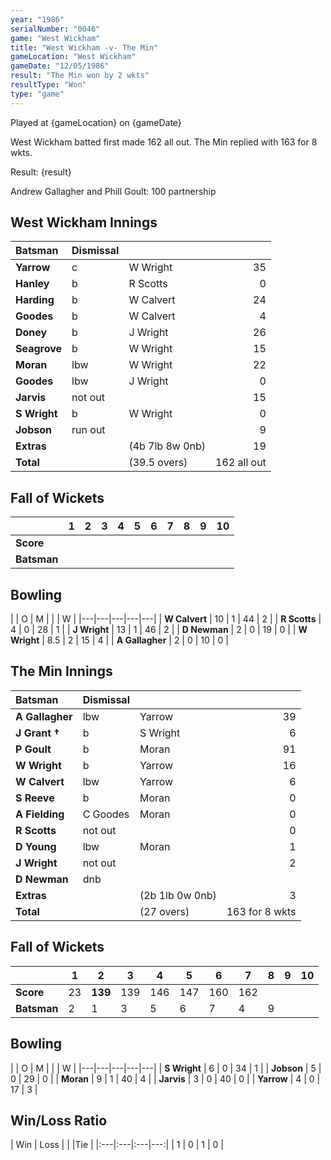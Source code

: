 ```yaml
---
year: "1986"
serialNumber: "0046"
game: "West Wickham"
title: "West Wickham -v- The Min"
gameLocation: "West Wickham"
gameDate: "12/05/1986"
result: "The Min won by 2 wkts"
resultType: "Won"
type: "game"
---
```


Played at {gameLocation} on {gameDate} 

West Wickham batted first made 162 all out. The Min replied with 163 for 8 wkts.

Result: {result}

Andrew Gallagher and Phill Goult: 100 partnership
 
## West Wickham Innings

| Batsman | Dismissal |  |  |
|:---|:---|---|---:|
| **Yarrow** | c | W Wright | 35 | 
| **Hanley** | b | R Scotts | 0 | 
| **Harding** | b | W Calvert | 24 | 
| **Goodes** | b | W Calvert | 4 | 
| **Doney** | b | J Wright | 26 | 
| **Seagrove** | b | W Wright | 15 | 
| **Moran** | lbw | W Wright | 22 | 
| **Goodes** | lbw | J Wright | 0 | 
| **Jarvis** | not out |  | 15 | 
| **S Wright** | b | W Wright | 0 | 
| **Jobson** | run out | | 9 | 
| **Extras** | | (4b 7lb 8w 0nb) | 19 | 
| **Total** | | (39.5 overs) | 162 all out | 

## Fall of Wickets

| | 1 | 2 | 3 | 4 | 5 | 6 | 7 | 8 | 9 | 10 |
|---|---|---|---|---|---|---|---|---|---|---|
| **Score** |  |  |  |  |  |  |  |  |  |  |
| **Batsman** |  |  |  |  |  |  |  |  |  |  |  |

## Bowling

| | O | M |  |  | W |
|---|---|---|---|---|
| **W Calvert** | 10 | 1 | 44 | 2 | 
| **R Scotts** | 4 | 0 | 28 | 1 | 
| **J Wright** | 13 | 1 | 46 | 2 | 
| **D Newman** | 2 | 0 | 19 | 0 | 
| **W Wright** | 8.5 | 2 | 15 | 4 |
| **A Gallagher** | 2 | 0 | 10 | 0 | 

## The Min Innings

| Batsman | Dismissal |  |  |
|:---|:---|---|---:|
| **A Gallagher** | lbw | Yarrow | 39 | 
| **J Grant &#8224;** | b | S Wright | 6 | 
| **P Goult** | b | Moran | 91 | 
| **W Wright** | b  | Yarrow | 16 | 
| **W Calvert** | lbw  | Yarrow | 6 | 
| **S Reeve** | b | Moran | 0 | 
| **A Fielding** | C Goodes | Moran | 0 | 
| **R Scotts** | not out |  | 0 | 
| **D Young** | lbw | Moran | 1 | 
| **J Wright** | not out |  | 2 | 
| **D Newman** | dnb |  |  | 
| **Extras** | | (2b 1lb 0w 0nb) | 3 | 
| **Total** | | (27 overs) | 163 for 8 wkts | 

## Fall of Wickets

| | 1 | 2 | 3 | 4 | 5 | 6 | 7 | 8 | 9 | 10 |
|---|---|---|---|---|---|---|---|---|---|---|
| **Score** | 23 | **139** | 139 | 146 | 147 | 160 | 162 |  | | | 
| **Batsman** | 2 | 1 | 3 | 5 | 6 | 7 | 4 | 9 |  | | 


## Bowling

| | O | M |  |  | W |
|---|---|---|---|---|
| **S Wright** | 6 | 0 | 34 | 1 | 
| **Jobson** | 5 | 0 | 29 | 0 | 
| **Moran** | 9 | 1 | 40 | 4 | 
| **Jarvis** | 3 | 0 | 40 | 0 | 
| **Yarrow** | 4 | 0 | 17 | 3 |

## Win/Loss Ratio

| Win | Loss |  |  |Tie |
|:---|:---|:---|---:|
| 1 | 0 | 1 | 0 |